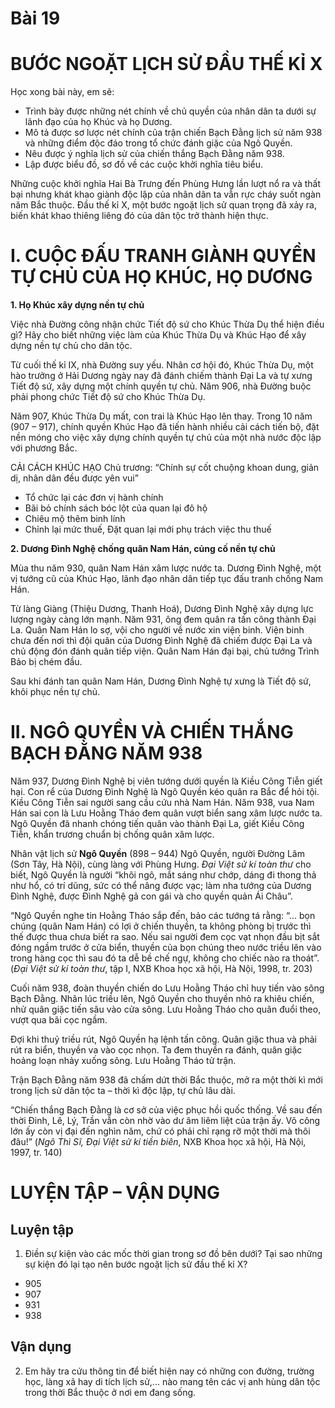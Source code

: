 # Bài 19
# BƯỚC NGOẶT LỊCH SỬ ĐẦU THẾ KỈ X

Học xong bài này, em sẽ:
* Trình bày được những nét chính về chủ quyền của nhân dân ta dưới sự lãnh đạo của họ Khúc và họ Dương.
* Mô tả được sơ lược nét chính của trận chiến Bạch Đằng lịch sử năm 938 và những điểm độc đáo trong tổ chức đánh giặc của Ngô Quyền.
* Nêu được ý nghĩa lịch sử của chiến thắng Bạch Đằng năm 938.
* Lập được biểu đồ, sơ đồ về các cuộc khởi nghĩa tiêu biểu.

Những cuộc khởi nghĩa Hai Bà Trưng đến Phùng Hưng lần lượt nổ ra và thất bại nhưng khát khao giành độc lập của nhân dân ta vẫn rực cháy suốt ngàn năm Bắc thuộc. Đầu thế kỉ X, một bước ngoặt lịch sử quan trọng đã xảy ra, biến khát khao thiêng liêng đó của dân tộc trở thành hiện thực.

# I. CUỘC ĐẤU TRANH GIÀNH QUYỀN TỰ CHỦ CỦA HỌ KHÚC, HỌ DƯƠNG

**1. Họ Khúc xây dựng nền tự chủ**

Việc nhà Đường công nhận chức Tiết độ sứ cho Khúc Thừa Dụ thể hiện điều gì?
Hãy cho biết những việc làm của Khúc Thừa Dụ và Khúc Hạo để xây dựng nền tự chủ cho dân tộc.

Từ cuối thế kỉ IX, nhà Đường suy yếu. Nhân cơ hội đó, Khúc Thừa Dụ, một hào trưởng ở Hải Dương ngày nay đã đánh chiếm thành Đại La và tự xưng Tiết độ sứ, xây dựng một chính quyền tự chủ. Năm 906, nhà Đường buộc phải phong chức Tiết độ sứ cho Khúc Thừa Dụ.

Năm 907, Khúc Thừa Dụ mất, con trai là Khúc Hạo lên thay. Trong 10 năm (907 – 917), chính quyền Khúc Hạo đã tiến hành nhiều cải cách tiến bộ, đặt nền móng cho việc xây dựng chính quyền tự chủ của một nhà nước độc lập với phương Bắc.

CẢI CÁCH KHÚC HẠO
Chủ trương: “Chính sự cốt chuộng khoan dung, giản dị, nhân dân đều được yên vui”
- Tổ chức lại các đơn vị hành chính
- Bãi bỏ chính sách bóc lột của quan lại đô hộ
- Chiêu mộ thêm binh lính
- Chỉnh lại mức thuế, Đặt quan lại mới phụ trách việc thu thuế

**2. Dương Đình Nghệ chống quân Nam Hán, củng cố nền tự chủ**

Mùa thu năm 930, quân Nam Hán xâm lược nước ta. Dương Đình Nghệ, một vị tướng cũ của Khúc Hạo, lãnh đạo nhân dân tiếp tục đấu tranh chống Nam Hán.

Từ làng Giàng (Thiệu Dương, Thanh Hoá), Dương Đình Nghệ xây dựng lực lượng ngày càng lớn mạnh. Năm 931, ông đem quân ra tấn công thành Đại La. Quân Nam Hán lo sợ, vội cho người về nước xin viện binh. Viện binh chưa đến nơi thì đội quân của Dương Đình Nghệ đã chiếm được Đại La và chủ động đón đánh quân tiếp viện. Quân Nam Hán đại bại, chủ tướng Trình Bảo bị chém đầu.

Sau khi đánh tan quân Nam Hán, Dương Đình Nghệ tự xưng là Tiết độ sứ, khôi phục nền tự chủ.

# II. NGÔ QUYỀN VÀ CHIẾN THẮNG BẠCH ĐẰNG NĂM 938

Năm 937, Dương Đình Nghệ bị viên tướng dưới quyền là Kiều Công Tiễn giết hại. Con rể của Dương Đình Nghệ là Ngô Quyền kéo quân ra Bắc để hỏi tội. Kiều Công Tiễn sai người sang cầu cứu nhà Nam Hán. Năm 938, vua Nam Hán sai con là Lưu Hoằng Tháo đem quân vượt biển sang xâm lược nước ta. Ngô Quyền đã nhanh chóng tiến quân vào thành Đại La, giết Kiều Công Tiễn, khẩn trương chuẩn bị chống quân xâm lược.

Nhân vật lịch sử
**Ngô Quyền**
(898 – 944)
Ngô Quyền, người Đường Lâm (Sơn Tây, Hà Nội), cùng làng với Phùng Hưng. *Đại Việt sử kí toàn thư* cho biết, Ngô Quyền là người “khôi ngô, mắt sáng như chớp, dáng đi thong thả như hổ, có trí dũng, sức có thể nâng được vạc; làm nha tướng của Dương Đình Nghệ, được Đình Nghệ gả con gái và cho quyền quản Ái Châu”.

“Ngô Quyền nghe tin Hoằng Tháo sắp đến, bảo các tướng tá rằng: “... bọn chúng (quân Nam Hán) có lợi ở chiến thuyền, ta không phòng bị trước thì thế được thua chưa biết ra sao. Nếu sai người đem cọc vạt nhọn đầu bịt sắt đóng ngầm trước ở cửa biển, thuyền của bọn chúng theo nước triều lên vào trong hàng cọc thì sau đó ta dễ bề chế ngự, không cho chiếc nào ra thoát”.
(*Đại Việt sử kí toàn thư*, tập I,
NXB Khoa học xã hội, Hà Nội,
1998, tr. 203)

Cuối năm 938, đoàn thuyền chiến do Lưu Hoằng Tháo chỉ huy tiến vào sông Bạch Đằng. Nhân lúc triều lên, Ngô Quyền cho thuyền nhỏ ra khiêu chiến, nhử quân giặc tiến sâu vào cửa sông. Lưu Hoằng Tháo cho quân đuổi theo, vượt qua bãi cọc ngầm.

Đợi khi thuỷ triều rút, Ngô Quyền hạ lệnh tấn công. Quân giặc thua và phải rút ra biển, thuyền va vào cọc nhọn. Ta đem thuyền ra đánh, quân giặc hoảng loạn nhảy xuống sông. Lưu Hoằng Tháo tử trận.

Trận Bạch Đằng năm 938 đã chấm dứt thời Bắc thuộc, mở ra một thời kì mới trong lịch sử dân tộc ta – thời kì độc lập, tự chủ lâu dài.

“Chiến thắng Bạch Đằng là cơ sở của việc phục hồi quốc thống. Về sau đến thời Đinh, Lê, Lý, Trần vẫn còn nhờ vào dư âm liêm liệt của trận ấy. Võ công lớn ấy còn vị đại đến nghìn năm, chứ có phải chỉ rạng rỡ một thời mà thôi đâu!”
(*Ngô Thì Sĩ, Đại Việt sử kí tiền biên*, NXB Khoa học xã hội, Hà Nội, 1997, tr. 140)

# LUYỆN TẬP – VẬN DỤNG

## Luyện tập
1. Điền sự kiện vào các mốc thời gian trong sơ đồ bên dưới? Tại sao những sự kiện đó lại tạo nên bước ngoặt lịch sử đầu thế kỉ X?
- 905
- 907
- 931
- 938

## Vận dụng
2. Em hãy tra cứu thông tin để biết hiện nay có những con đường, trường học, làng xã hay di tích lịch sử,... nào mang tên các vị anh hùng dân tộc trong thời Bắc thuộc ở nơi em đang sống.
